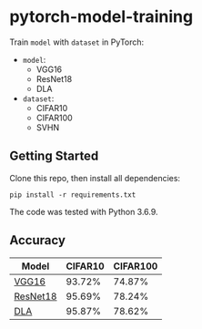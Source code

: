 # pytorch-model-training

Train `model` with `dataset` in PyTorch:
- `model`:
    - VGG16
    - ResNet18
    - DLA
- `dataset`:
    - CIFAR10
    - CIFAR100
    - SVHN

## Getting Started
Clone this repo, then install all dependencies:
```
pip install -r requirements.txt
```
The code was tested with Python 3.6.9.

## Accuracy
| Model             | CIFAR10     | CIFAR100    |
| ----------------- | ----------- | ----------- |
| [VGG16](https://arxiv.org/abs/1409.1556)      | 93.72%    | 74.87%    |
| [ResNet18](https://arxiv.org/abs/1512.03385)  | 95.69%    | 78.24%    |
| [DLA](https://arxiv.org/pdf/1707.06484.pdf)   | 95.87%    | 78.62%    |
